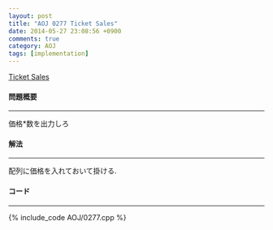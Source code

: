 ```yaml
---
layout: post
title: "AOJ 0277 Ticket Sales"
date: 2014-05-27 23:08:56 +0900
comments: true
category: AOJ
tags: [implementation]
---
```


[Ticket Sales](http://judge.u-aizu.ac.jp/onlinejudge/description.jsp?id=0277)

#### 問題概要

****

価格*数を出力しろ

#### 解法

****

配列に価格を入れておいて掛ける.

#### コード

****

{% include_code AOJ/0277.cpp %}
